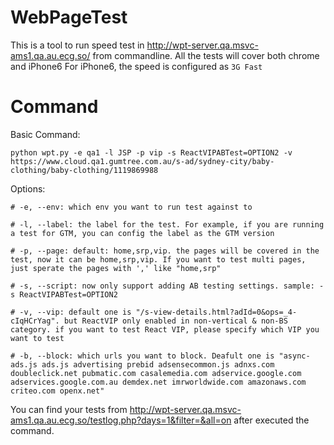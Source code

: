 # WebPageTest

This is a tool to run speed test in http://wpt-server.qa.msvc-ams1.qa.au.ecg.so/ from commandline.
All the tests will cover both chrome and iPhone6
For iPhone6, the speed is configured as `3G Fast`

# Command

Basic Command:

```
python wpt.py -e qa1 -l JSP -p vip -s ReactVIPABTest=OPTION2 -v https://www.cloud.qa1.gumtree.com.au/s-ad/sydney-city/baby-clothing/baby-clothing/1119869988
```

Options:

```
# -e, --env: which env you want to run test against to

# -l, --label: the label for the test. For example, if you are running a test for GTM, you can config the label as the GTM version

# -p, --page: default: home,srp,vip. the pages will be covered in the test, now it can be home,srp,vip. If you want to test multi pages, just sperate the pages with ',' like "home,srp"

# -s, --script: now only support adding AB testing settings. sample: -s ReactVIPABTest=OPTION2

# -v, --vip: default one is "/s-view-details.html?adId=0&ops=_4-cIqHCrYag". but ReactVIP only enabled in non-vertical & non-BS category. if you want to test React VIP, please specify which VIP you want to test

# -b, --block: which urls you want to block. Deafult one is "async-ads.js ads.js advertising prebid adsensecommon.js adnxs.com doubleclick.net pubmatic.com casalemedia.com adservice.google.com adservices.google.com.au demdex.net imrworldwide.com amazonaws.com criteo.com openx.net"

```

You can find your tests from http://wpt-server.qa.msvc-ams1.qa.au.ecg.so/testlog.php?days=1&filter=&all=on after executed the command.